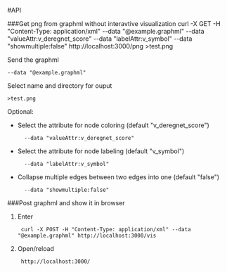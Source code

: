 #API

###Get png from graphml without interavtive visualization
	curl -X GET -H "Content-Type: application/xml" --data "@example.graphml" --data "valueAttr:v_deregnet_score" --data "labelAttr:v_symbol" --data "showmultiple:false" http://localhost:3000/png >test.png

Send the graphml
	
	--data "@example.graphml" 

Select name and directory for ouput 

	>test.png

Optional:
	
- Select the attribute for node coloring (default "v_deregnet_score")
	
		--data "valueAttr:v_deregnet_score"
- Select the attribute for node labeling (default "v_symbol")

		--data "labelAttr:v_symbol"
		
- Collapse multiple edges between two edges into one (default "false")

		--data "showmultiple:false"
	
###Post graphml and show it in browser
1. Enter

		curl -X POST -H "Content-Type: application/xml" --data "@example.graphml" http://localhost:3000/vis
		
2. Open/reload 
	
		http://localhost:3000/

	